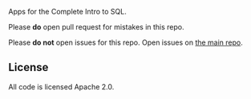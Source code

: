 Apps for the Complete Intro to SQL.

Please **do** open pull request for mistakes in this repo.

Please **do not** open issues for this repo. Open issues on [the main repo][repo].

## License

All code is licensed Apache 2.0.


[repo]: https://github.com/btholt/complete-intro-to-sql
